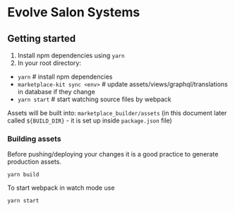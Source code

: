 # Evolve Salon Systems

## Getting started

1.  Install npm dependencies using `yarn`
2.  In your root directory:

* `yarn` # install npm dependencies
* `marketplace-kit sync <env>` # update assets/views/graphql/translations in database if they change
* `yarn start` # start watching source files by webpack

Assets will be built into: `marketplace_builder/assets` (in this document later called `${BUILD_DIR}` - it is set up inside `package.json` file)

### Building assets

Before pushing/deploying your changes it is a good practice to generate production assets.

    yarn build

To start webpack in watch mode use

    yarn start
